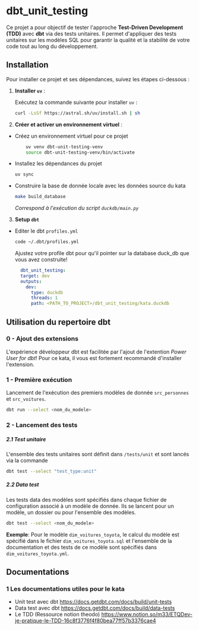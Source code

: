 # dbt_unit_testing

Ce projet a pour objectif de tester l'approche **Test-Driven Development (TDD)** avec **dbt** via des tests unitaires. Il permet d'appliquer des tests unitaires sur les modèles SQL pour garantir la qualité et la stabilité de votre code tout au long du développement.

## Installation

Pour installer ce projet et ses dépendances, suivez les étapes ci-dessous :

1. **Installer `uv`** :
   
   Exécutez la commande suivante pour installer `uv` :

    ```bash
    curl -LsSf https://astral.sh/uv/install.sh | sh
    ```

2. **Créer et activer un environnement virtuel** :

- Créez un environnement virtuel pour ce projet

  ```bash
      uv venv dbt-unit-testing-venv
      source dbt-unit-testing-venv/bin/activate
  ```

- Installez les dépendances du projet 

    ```bash
    uv sync
    ```

- Construire la base de donnée locale avec les données source du kata 
    ```bash
    make build_database
    ```

  *Correspond à l'exécution du script `duckdb/main.py`*


3. **Setup `dbt`**

- Editer le dbt `profiles.yml`

  ```bash
  code ~/.dbt/profiles.yml
  ```

  Ajustez votre profile dbt pour qu'il pointer sur la database duck_db que vous avez construite! 

    ```yml
      dbt_unit_testing:
      target: dev
      outputs:
        dev:
          type: duckdb
          threads: 1
          path: <PATH_TO_PROJECT>/dbt_unit_testing/kata.duckdb
    ```

## Utilisation du repertoire dbt

### 0 - Ajout des extensions 

L'expérience développeur dbt est facilitée par l'ajout de l'extention *Power User for dbt*! 
Pour ce kata, il vous est fortement recommandé d'installer l'extension.

### 1 - Première exécution 

Lancement de l'exécution des premiers modèles de donnée `src_personnes` et `src_voitures`.
```bash
dbt run --select <nom_du_modele>
```

### 2 - Lancement des tests 

##### 2.1 Test unitaire  

L'ensemble des tests unitaires sont définit dans `/tests/unit` et sont lancés via la commande 
```bash
dbt test --select "test_type:unit"
```


##### 2.2 Data test

Les tests data des modèles sont spécifiés dans chaque fichier de configuration associé à un modèle de donnée. Ils se lancent pour un modèle, un dossier ou pour l'ensemble des modèles. 

```bash
dbt test --select <nom_du_modele>
```

**Exemple**:
  Pour le modèle `dim_voitures_toyota`, le calcul du modèle est spécifié dans le fichier `dim_voitures_toyota.sql` et l'ensemble de la documentation et des tests de ce modèle sont spécifiés dans `dim_voitures_toyota.yml`. 

## Documentations 
### 1 Les documentations utiles pour le kata 
- Unit test avec dbt https://docs.getdbt.com/docs/build/unit-tests
- Data test avec dbt https://docs.getdbt.com/docs/build/data-tests
- Le TDD (Ressource notion theodo) https://www.notion.so/m33/ETQDev-je-pratique-le-TDD-16c8f3776f4f80bea77ff57b3376cae4